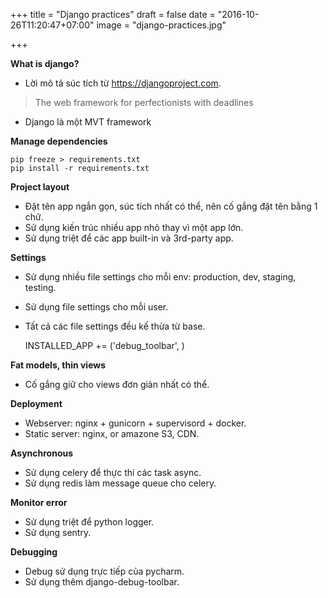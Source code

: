 +++
title = "Django practices"
draft = false
date = "2016-10-26T11:20:47+07:00"
image = "django-practices.jpg"

+++

**What is django?**

- Lời mô tả súc tích từ https://djangoproject.com.

>The web framework for perfectionists with deadlines

- Django là một MVT framework

**Manage dependencies**

	pip freeze > requirements.txt
	pip install -r requirements.txt

**Project layout**

- Đặt tên app ngắn gọn, súc tích nhất có thể, nên cố gắng đặt tên bằng 1 chữ.
- Sử dụng kiến trúc nhiều app nhỏ thay vì một app lớn.
- Sử dụng triệt để các app built-in và 3rd-party app.

**Settings**

- Sử dụng nhiều file settings cho mỗi env: production, dev, staging, testing.
- Sử dụng file settings cho mỗi user.
- Tất cả các file settings đều kế thừa từ base.
	
	INSTALLED_APP += ('debug_toolbar', )

**Fat models, thin views**

- Cố gắng giữ cho views đơn giản nhất có thể.

**Deployment**

- Webserver: nginx + gunicorn + supervisord + docker.
- Static server: nginx, or amazone S3, CDN.

**Asynchronous**

- Sử dụng celery để thực thi các task async.
- Sử dụng redis làm message queue cho celery.

**Monitor error**

- Sử dụng triệt để python logger.
- Sử dụng sentry.

**Debugging**

- Debug sử dụng trực tiếp của pycharm.
- Sử dụng thêm django-debug-toolbar.


